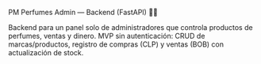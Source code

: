 PM Perfumes Admin — Backend (FastAPI) 🧴🚀












Backend para un panel solo de administradores que controla productos de perfumes, ventas y dinero.
MVP sin autenticación: CRUD de marcas/productos, registro de compras (CLP) y ventas (BOB) con actualización de stock.